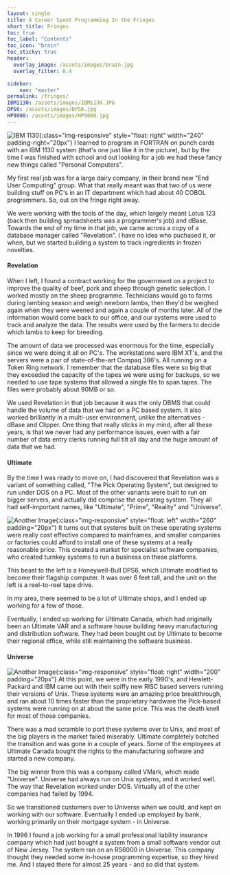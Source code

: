```yaml
---
layout: single
title: A Career Spent Programming In the Fringes
short_title: Fringes
toc: true
toc_label: "Contents"
toc_icon: "brain"
toc_sticky: true
header:
  overlay_image: /assets/images/brain.jpg
  overlay_filter: 0.4

sidebar:
    nav: "master"
permalink: /fringes/
IBM1130: /assets/images/IBM1130.JPG
DPS6: /assets/images/DPS6.jpg
HP9000: /assets/images/HP9000.jpg
---
```


![IBM 1130]({{page.IBM1130}}){:class="img-responsive" style="float: right" width="240" padding-right="20px"}
I learned to program in FORTRAN on punch cards with an IBM 1130 system (that's one just like it in the picture), but by the time I was finished with school and out looking for a job we had these fancy new things called "Personal Computers".  

My first real job was for a large dairy company, in their brand new "End User Computing" group.  What that really meant was that two of us were building stuff on PC's in an IT department which had about 40 COBOL programmers.  So, out on the fringe right away.

We were working with the tools of the day, which largely meant Lotus 123 (back then building spreadsheets was a programmer's job) and dBase.  Towards the end of my time in that job, we came across a copy of a database manager called "Revelation".  I have no idea who puchased it, or when, but we started building a system to track ingredients in frozen novelties.

#### Revelation

When I left, I found a contract working for the government on a project to improve the quality of beef, pork and sheep through genetic selection.  I worked mostly on the sheep programme.  Technicians would go to farms during lambing season and weigh newborn lambs, then they'd be weighed again when they were weened and again a couple of months later.  All of the information would come back to our office, and our systems were used to track and analyze the data.  The results were used by the farmers to decide which lambs to keep for breeding.

The amount of data we processed was enormous for the time, especially since we were doing it all on PC's.  The workstations were IBM XT's, and the servers were a pair of state-of-the-art Compaq 386's.  All running on a Token Ring network.  I remember that the database files were so big that they exceeded the capacity of the tapes we were using for backups, so we needed to use tape systems that allowed a single file to span tapes.  The files were probably about 90MB or so.

We used Revelation in that job because it was the only DBMS that could handle the volume of data that we had on a PC based system.  It also worked brilliantly in a multi-user environment, unlike the alternatives - dBase and Clipper.  One thing that really sticks in my mind, after all these years, is that we never had any performance issues, even with a fair number of data entry clerks running full tilt all day and the huge amount of data that we had.

#### Ultimate

By the time I was ready to move on, I had discovered that Revelation was a variant of something called, "The Pick Operating System", but designed to run under DOS on a PC.  Most of the other variants were built to run on bigger servers, and actually did comprise the operating system.  They all had self-important names, like "Ultimate", "Prime", "Reality" and "Universe".

![Another Image]({{page.DPS6}}){:class="img-responsive" style="float: left" width="260" padding="20px"}
It turns out that systems built on these operating systems were really cost effective compared to mainframes, and smaller companies or factories could afford to install one of these systems at a really reasonable price.  This created a market for specialist software companies, who created turnkey systems to run a business on these platforms.  

This beast to the left is a Honeywell-Bull DPS6, which Ultimate modified to become their flagship computer.  It was over 6 feet tall, and the unit on the left is a reel-to-reel tape drive.

In my area, there seemed to be a lot of Ultimate shops, and I ended up working for a few of those.

Eventually, I ended up working for Ultimate Canada, which had originally been an Ultimate VAR and a software house building heavy manufacturing and distribution software.  They had been bought out by Ultimate to become their regional office, while still maintaining the software business.

#### Universe

![Another Image]({{page.HP9000}}){:class="img-responsive" style="float: right" width="200" padding="20px"}
At this point, we were in the early 1990's, and Hewlett-Packard and IBM came out with their spiffy new RISC based servers running their versions of Unix.  These systems were an amazing price breakthrough, and ran about 10 times faster than the proprietary hardware the Pick-based systems were running on at about the same price.  This was the death knell for most of those companies.

There was a mad scramble to port these systems over to Unix, and most of the big players in the market failed miserably.  Ultimate completely botched the transition and was gone in a couple of years.  Some of the employees at Ultimate Canada bought the rights to the manufacturing software and started a new company.

The big winner from this was a company called VMark, which made "Universe".  Universe had always run on Unix systems, and it worked well.  The way that Revelation worked under DOS.  Virtually all of the other companies had failed by 1994.  

So we transitioned customers over to Universe when we could, and kept on working with our software.  Eventually I ended up employed by bank, working primarily on their mortgage system - in Universe.

In 1996 I found a job working for a small professional liability insurance company which had just bought a system from a small software vendor out of New Jersey.  The system ran on an RS6000 in Universe.  This company thought they needed some in-house programming expertise, so they hired me.  And I stayed there for almost 25 years - and so did that system.
